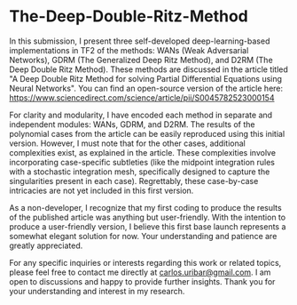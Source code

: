 # The-Deep-Double-Ritz-Method

In this submission, I present three self-developed deep-learning-based implementations in TF2 of the methods: WANs (Weak Adversarial Networks), GDRM (The Generalized Deep Ritz Method), and D2RM (The Deep Double Ritz Method). These methods are discussed in the article titled "A Deep Double Ritz Method for solving Partial Differential Equations using Neural Networks". You can find an open-source version of the article here: https://www.sciencedirect.com/science/article/pii/S0045782523000154

For clarity and modularity, I have encoded each method in separate and independent modules: WANs, GDRM, and D2RM. The results of the polynomial cases from the article can be easily reproduced using this initial version. However, I must note that for the other cases, additional complexities exist, as explained in the article. These complexities involve incorporating case-specific subtleties (like the midpoint integration rules with a stochastic integration mesh, specifically designed to capture the singularities present in each case). Regrettably, these case-by-case intricacies are not yet included in this first version.

As a non-developer, I recognize that my first coding to produce the results of the published article was anything but user-friendly. With the intention to produce a user-friendly version, I believe this first base launch represents a somewhat elegant solution for now. Your understanding and patience are greatly appreciated.

For any specific inquiries or interests regarding this work or related topics, please feel free to contact me directly at carlos.uribar@gmail.com. I am open to discussions and happy to provide further insights. Thank you for your understanding and interest in my research.





